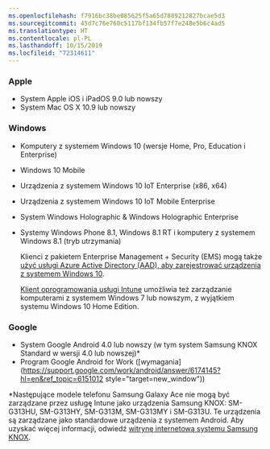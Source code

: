 ```yaml
---
ms.openlocfilehash: f7916bc38be085625f5a65d7889212827bcae5d3
ms.sourcegitcommit: 45d7c76e760c5117bf134fb57f7e248e5b6c4ad5
ms.translationtype: HT
ms.contentlocale: pl-PL
ms.lasthandoff: 10/15/2019
ms.locfileid: "72314611"
---
```

### <a name="apple"></a>Apple
- System Apple iOS i iPadOS 9.0 lub nowszy
- System Mac OS X 10.9 lub nowszy

### <a name="windows"></a>Windows
- Komputery z systemem Windows 10 (wersje Home, Pro, Education i Enterprise)
- Windows 10 Mobile
- Urządzenia z systemem Windows 10 IoT Enterprise (x86, x64)
- Urządzenia z systemem Windows 10 IoT Mobile Enterprise
- System Windows Holographic &amp; Windows Holographic Enterprise
- Systemy Windows Phone 8.1, Windows 8.1 RT i komputery z systemem Windows 8.1 (tryb utrzymania)

  Klienci z pakietem Enterprise Management + Security (EMS) mogą także [użyć usługi Azure Active Directory (AAD), aby zarejestrować urządzenia z systemem Windows 10](/intune/enrollment/windows-enroll#enable-windows-10-automatic-enrollment).

  [Klient oprogramowania usługi Intune](/intune-classic/deploy-use/manage-windows-pcs-with-microsoft-intune) umożliwia też zarządzanie komputerami z systemem Windows 7 lub nowszym, z wyjątkiem systemu Windows 10 Home Edition.

### <a name="google"></a>Google
- System Google Android 4.0 lub nowszy (w tym system Samsung KNOX Standard w wersji 4.0 lub nowszej)*
- Program Google Android for Work ([wymagania](https://support.google.com/work/android/answer/6174145?hl=en&ref_topic=6151012 style="target=new_window"))

*Następujące modele telefonu Samsung Galaxy Ace nie mogą być zarządzane przez usługę Intune jako urządzenia Samsung KNOX: SM-G313HU, SM-G313HY, SM-G313M, SM-G313MY i SM-G313U. Te urządzenia są zarządzane jako standardowe urządzenia z systemem Android. Aby uzyskać więcej informacji, odwiedź [witrynę internetową systemu Samsung KNOX](https://www.samsungknox.com/en).